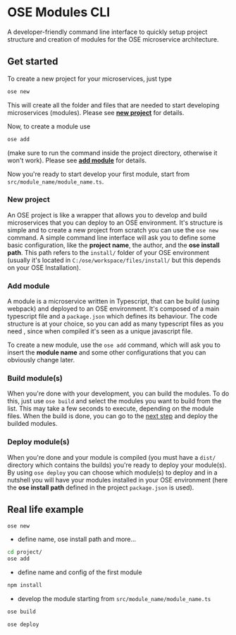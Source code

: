 # OSE Modules CLI

A developer-friendly command line interface to quickly setup project structure and creation of modules for the OSE microservice architecture.

## Get started

To create a new project for your microservices, just type

```bash
ose new
```

This will create all the folder and files that are needed to start developing microservices (modules). Please see **[new project](#new-project)** for details.

Now, to create a module use

```bash
ose add
```

(make sure to run the command inside the project directory, otherwise it won't work). Please see **[add module](#add-module)** for details.

Now you're ready to start develop your first module, start from `src/module_name/module_name.ts`.

### New project

An OSE project is like a wrapper that allows you to develop and build microservices that you can deploy to an OSE environment. It's structure is simple and to create a new project from scratch you can use the `ose new` command. A simple command line interface will ask you to define some basic configuration, like the **project name**, the author, and the **ose install path**. This path refers to the `install/` folder of your OSE environment (usually it's located in `C:/ose/workspace/files/install/` but this depends on your OSE Installation).

### Add module

A module is a microservice written in Typescript, that can be build (using webpack) and deployed to an OSE environment. It's composed of a main typescript file and a `package.json` which defines its behaviour. The code structure is at your choice, so you can add as many typescript files as you need , since when compiled it's seen as a unique javascript file.

To create a new module, use the `ose add` command, which will ask you to insert the **module name**  and some other configurations that you can obviously change later.

### Build module(s)

When you're done with your development, you can build the modules. To do this, just use `ose build` and select the modules you want to build from the list. This may take a few seconds to execute, depending on the module files. When the build is done, you can go to the [next step](#deploy-modules) and deploy the builded modules.

### Deploy module(s)

When you're done and your module is compiled (you must have a `dist/` directory which contains the builds) you're ready to deploy your module(s). By using `ose deploy` you can choose which module(s) to deploy and in a nutshell you will have your modules installed in your OSE environment (here the **ose install path** defined in the project `package.json` is used).

## Real life example

```bash
ose new
```

- define name, ose install path and more...

```bash
cd project/
ose add
```

- define name and config of the first module

```bash
npm install
```

- develop the module starting from `src/module_name/module_name.ts`

```bash
ose build
```

```bash
ose deploy
```

